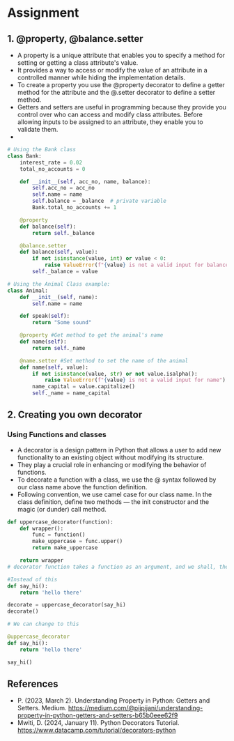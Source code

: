 # Assignment
## 1. @property,  @balance.setter
- A property is a unique attribute that enables you to specify a method for setting or getting a class attribute's value.
-  It provides a way to access or modify the value of an attribute in a controlled manner while hiding the implementation details.
- To create a property you use the @property decorator to define a getter method for the attribute and the @<attribute>.setter decorator to define a setter method.
- Getters and setters are useful in programming because they provide you control over who can access and modify class attributes. Before allowing inputs to be assigned to an attribute, they enable you to validate them.
- 

```python
# Using the Bank class
class Bank:
    interest_rate = 0.02
    total_no_accounts = 0

    def __init__(self, acc_no, name, balance):
        self.acc_no = acc_no
        self.name = name
        self.balance = _balance  # private variable
        Bank.total_no_accounts += 1

    @property
    def balance(self):
        return self._balance

    @balance.setter
    def balance(self, value):
        if not isinstance(value, int) or value < 0:
            raise ValueError(f"{value} is not a valid input for balance")
        self._balance = value
```

```python
# Using the Animal Class example:
class Animal:
    def __init__(self, name):
        self.name = name

    def speak(self):
        return "Some sound"

    @property #Get method to get the animal's name
    def name(self):
        return self._name

    @name.setter #Set method to set the name of the animal
    def name(self, value):
        if not isinstance(value, str) or not value.isalpha():
            raise ValueError(f"{value} is not a valid input for name")
        name_capital = value.capitalize()
        self._name = name_capital
```
 
## 2. Creating you own decorator 
### Using Functions and classes
- A decorator is a design pattern in Python that allows a user to add new functionality to an existing object without modifying its structure. 
- They play a crucial role in enhancing or modifying the behavior of functions.
- To decorate a function with a class, we use the @ syntax followed by our class name above the function definition. 
- Following convention, we use camel case for our class name. In the class definition, define two methods — the init constructor and the magic (or dunder) call method.

```python
def uppercase_decorator(function):
    def wrapper():
        func = function()
        make_uppercase = func.upper()
        return make_uppercase

    return wrapper
# decorator function takes a function as an argument, and we shall, therefore, define a function and pass it to our decorator. 

#Instead of this 
def say_hi():
    return 'hello there'

decorate = uppercase_decorator(say_hi)
decorate()

# We can change to this

@uppercase_decorator
def say_hi():
    return 'hello there'

say_hi()


```


## References
- P. (2023, March 2). Understanding Property in Python: Getters and Setters. Medium. https://medium.com/@pijpijani/understanding-property-in-python-getters-and-setters-b65b0eee62f9
- Mwiti, D. (2024, January 11). Python Decorators Tutorial. https://www.datacamp.com/tutorial/decorators-python

 